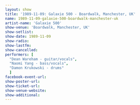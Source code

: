 ```yaml
---
layout: show
title: '1989-11-09: Galaxie 500 - Boardwalk, Manchester, UK'
name: 1989-11-09-galaxie-500-boardwalk-manchester-uk
artist-name: 'Galaxie 500'
show-venue: 'Boardwalk, Manchester, UK'
show-setlist: 
show-date: 1989-11-09
show-radio: 
show-lastfm: 
show-cancelled: 
performers: [
  "Dean Wareham - guitar/vocals",
  "Naomi Yang - bass/vocals",
  "Damon Krukowski - drums"
  ]
facebook-event-url: 
show-poster-url: 
show-ticket-url: 
show-venue-website: 
show-additional: 
---
```


